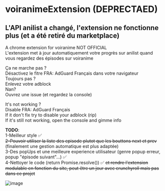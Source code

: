 # voiranimeExtension (DEPRECTAED)
## L'API anilist a changé, l'extension ne fonctionne plus (et a été retiré du marketplace)

A chrome extension for voiranime NOT OFFICIAL<br/>
L'extension met à jour automatiquement votre progrès sur anilist quand vous regardez des épisodes sur voiranime


Ça ne marche pas ?<br/>
Désactivez le fitre FRA: AdGuard Français dans votre navigateur<br/>
Toujours pas ? <br/>
Enlevez votre adblock<br/>
Nan?<br/>
Ouvrez une issue (et regardez la console)<br/>

It's not working ?<br/>
Disable FRA: AdGuard Français <br/>
If it don't fix try to disable your adblock (rip)<br/>
If it's still not working, open the console and gimme info<br/>

**TODO**:<br/>
1-Meilleur style ✅<br/>
~~2-Pouvoir utiliser la liste des episode plutot que les bouttons next et prev~~ (finalement une gestion automatique est plus adaptée)<br/>
3-Des popUps et une meilleure experience utilisateur (genre popup erreur, popup "épisode suivant"...) ✅<br/>
4-Nettoyer le code (return Promise.resolve()) ✅ ~~et rendre l'extension modulable en fonction du site, peut être un jour avec crunchyroll mais pas dans ce projet~~

![image](https://github.com/AdilOub/voiranimeExtension/assets/57142734/2b8be80a-9a60-4fc8-bf45-aed8e6c1b1d2)
